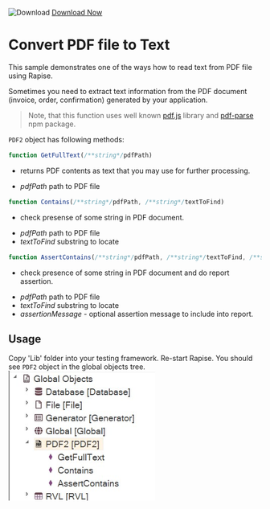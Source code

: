 ![Download](https://github.githubassets.com/images/icons/emoji/unicode/23ec.png?v8) [Download Now](https://inflectra.github.io/DownGit/#/home?url=https://github.com/Inflectra/rapise-powerpack/tree/master/PDFTextExtractV2)

# Convert PDF file to Text

This sample demonstrates one of the ways how to read text from PDF file using Rapise.

Sometimes you need to extract text information from the PDF document (invoice, order, confirmation) generated by your application.

  > Note, that this function uses well known [pdf.js](https://mozilla.github.io/pdf.js/) library and [pdf-parse](https://www.npmjs.com/package/pdf-parse) npm package.

`PDF2` object has following methods:

```javascript
function GetFullText(/**string*/pdfPath)
```
- returns PDF contents as text that you may use for further processing.
* *pdfPath* path to PDF file

```javascript
function Contains(/**string*/pdfPath, /**string*/textToFind)
```
- check presense of some string in PDF document.
* *pdfPath* path to PDF file
* *textToFind* substring to locate

```javascript
function AssertContains(/**string*/pdfPath, /**string*/textToFind, /**string*/assertionMessage)
```
- check presence of some string in PDF document and do report assertion.
* *pdfPath* path to PDF file
* *textToFind* substring to locate
* *assertionMessage* - optional assertion message to include into report.

## Usage 

Copy 'Lib' folder into your testing framework. Re-start Rapise. You should see `PDF2` object in the global objects tree.
![PDF2](img/PDF2.jpg)